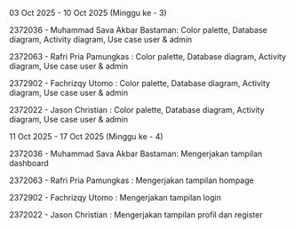 03 Oct 2025 - 10 Oct 2025 (Minggu ke - 3)

2372036 - Muhammad Sava Akbar Bastaman: Color palette, Database diagram, Activity diagram, Use case user & admin

2372063 - Rafri Pria Pamungkas : Color palette, Database diagram, Activity diagram, Use case user & admin

2372902 - Fachrizqy Utomo  : Color palette, Database diagram, Activity diagram, Use case user & admin

2372022 - Jason Christian  : Color palette, Database diagram, Activity diagram, Use case user & admin



11 Oct 2025 - 17 Oct 2025 (Minggu ke - 4)

2372036 - Muhammad Sava Akbar Bastaman: Mengerjakan tampilan dashboard

2372063 - Rafri Pria Pamungkas : Mengerjakan tampilan hompage

2372902 - Fachrizqy Utomo : Mengerjakan tampilan login

2372022 - Jason Christian : Mengerjakan tampilan profil dan register


